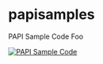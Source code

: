 # papisamples
PAPI Sample Code
Foo


[![PAPI Sample Code](http://img.youtube.com/vi/Z_d9vYNL42c/0.jpg)](http://www.youtube.com/watch?v=Z_d9vYNL42c "PAPI Sample Code")

